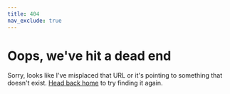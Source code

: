 ```yaml
---
title: 404
nav_exclude: true
---
```


# Oops, we've hit a dead end
Sorry, looks like I've misplaced that URL or it's pointing to something that doesn't exist. [Head back home](./) to try finding it again.
